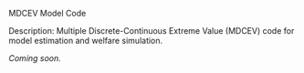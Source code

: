 MDCEV Model Code

Description:
Multiple Discrete-Continuous Extreme Value (MDCEV) code for model estimation and welfare simulation.

*Coming soon.*
